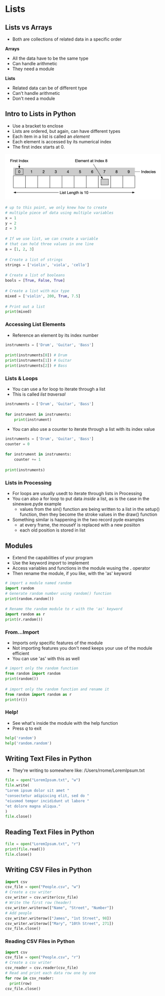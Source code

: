 # Lists
## Lists vs Arrays
- Both are collections of related data in a specific order

**Arrays**
- All the data have to be the same type
- Can handle arithmetic
- They need a module

**Lists**
- Related data can be of different type
- Can't handle arithmetic
- Don't need a module

## Intro to Lists in Python
- Use a bracket to enclose
- Lists are ordered, but again, can have different types
- Each item in a list is called an *element*
- Each element is accessed by its numerical index
- The first index starts at 0.

![listanatomy](listanatomy.png)

```python
# up to this point, we only knew how to create
# multiple piece of data using multiple variables
x = 1
y = 2
z = 3

# If we use list, we can create a variable
# that can hold three values in one line
a = [1, 2, 3]

# Create a list of strings
strings = ['violin', 'viola', 'cello']

# Create a list of booleans
bools = [True, False, True]

# Create a list with mix type
mixed = ['violin', 200, True, 7.5]

# Print out a list
print(mixed)
```
### Accessing List Elements
- Reference an element by its index number

```Python
instruments = ['Drum', 'Guitar', 'Bass']

print(instruments[0]) # Drum
print(instruments[1]) # Guitar
print(instruments[2]) # Bass
```
### Lists & Loops
- You can use a for loop to iterate through a list
- This is called *list traversal*
```Python
instruments = ['Drum', 'Guitar', 'Bass']

for instrument in instruments:
	print(instrument)
```
- You can also use a counter to iterate through a list with its index value
```Python
instruments = ['Drum', 'Guitar', 'Bass']
counter = 0

for instrument in instruments:
	counter += 1

print(instruments)
```
### Lists in Processing
- For loops are usually usedt to iterate through lists in Processing
- You can also a for loop to put data *inside* a list, as is the case in the sinewave.pyde example
	- values from the sin() function are being written to a list in the setup() function, then they become the stroke values in the draw() function
- Something similar is happening in the two record pyde examples
	- at every frame, the mouseY is replaced with a new posiiton
	- each old position is stored in list

## Modules
- Extend the capabilities of your program
- Use the keyword *import* to implement
- Access variables and functions in the module wusing the **.** operator
- Then rename the module, if you like, with the 'as' keyword
```Python
# import a module named random
import random
# Generate random number using random() function
print(random.random())

# Rename the random module to r with the 'as' keyword
import random as r
print(r.random())
```
### From...Import
- Imports only specific features of the module
- Not importing features you don't need keeps your use of the module efficient
- You can use 'as' with this as well
```Python
# import only the random function
from random import random
print(random())

# import only the random function and rename it
from random import random as r
print(r())
```
### Help!
- See what's inside the module with the help function
- Press *q* to exit
```Python
help('random')
help('random.random')
```

## Writing Text Files in Python
- They're writing to somewhere like: /Users/rrome/LoremIpsum.txt
```Python
file = open("LoremIpsum.txt", "w")
file.write(
"Lorem ipsum dolor sit amet "
"consectetur adipiscing elit, sed do "
"eiusmod tempor incididunt ut labore "
"et dolore magna aliqua."
)
file.close()
```
## Reading Text Files in Python
```Python
file = open("LoremIpsum.txt", "r")
print(file.read())
file.close()
```
## Writing CSV Files in Python
```Python
import csv
csv_file = open("People.csv", "w")
# Create a csv writer
csv_writer = csv.writer(csv_file)
# Write the first row (header)
csv_writer.writerow(["Name", "Street", "Number"])
# Add people
csv_writer.writerow(["James", "1st Street", 98])
csv_writer.writerow(["Mary", "10th Street", 271])
csv_file.close()
```
### Reading CSV Files in Python
```Python
import csv
csv_file = open("People.csv", "r")
# Create a csv writer
csv_reader = csv.reader(csv_file)
# Read and print each data row one by one
for row in csv_reader:
  print(row)
csv_file.close()
```
